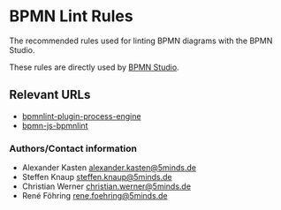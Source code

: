 # BPMN Lint Rules
The recommended rules used for linting BPMN diagrams with the BPMN Studio.

These rules are directly used by [BPMN Studio](https://github.com/process-engine/bpmn-studio).

## Relevant URLs 

- [bpmnlint-plugin-process-engine](https://github.com/process-engine/bpmn-lint_plugin)
- [bpmn-js-bpmnlint](https://github.com/process-engine/bpmn-js-bpmnlint)

### Authors/Contact information

- Alexander Kasten <alexander.kasten@5minds.de>
- Steffen Knaup <steffen.knaup@5minds.de>
- Christian Werner <christian.werner@5minds.de>
- René Föhring <rene.foehring@5minds.de>
